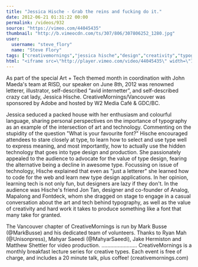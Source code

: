 ```yaml
---
title: "Jessica Hische - Grab the reins and fucking do it."
date: 2012-06-21 01:31:22 00:00
permalink: /videos/932
source: "https://vimeo.com/44045435"
thumbnail: "http://b.vimeocdn.com/ts/307/806/307806252_1280.jpg"
user:
  username: "steve_flory"
  name: "Steve Flory"
tags: ["creativemornings","jessica hische","design","creativity","typography"]
html: "<iframe src=\"http://player.vimeo.com/video/44045435\" width=\"1280\" height=\"720\" frameborder=\"0\" webkitAllowFullScreen mozallowfullscreen allowFullScreen></iframe>"
---
```


As part of the special Art + Tech themed month in coordination with John Maeda's team at RISD, our speaker on June 8th, 2012 was renowned letterer, illustrator, self-described “avid internetter”, and self-described crazy cat lady, Jessica Hische. CreativeMornings/Vancouver was sponsored by Adobe and hosted by W2 Media Café & GDC/BC.

Jessica seduced a packed house with her enthusiasm and colourful language, sharing personal perspectives on the importance of typography as an example of the intersection of art and technology. Commenting on the stupidity of the question "What is your favourite font?" Hische encouraged attendees to stare closely at type, to learn how to select and use type well to express meaning, and most importantly, how to actually use the hidden technology that goes into type design and production. She passionately appealed to the audience to advocate for the value of type design, fearing the alternative being a decline in awesome type. Focussing on issue of technology, Hische explained that even as "just a letterer" she learned how to code for the web and learn new type design applications. In her opinion, learning tech is not only fun, but designers are lazy if they don't. In the audience was Hische's friend Jon Tan, designer and co-founder of Analog, Mapalong and Fontdeck, whom she dragged on stage to engage in a casual conversation about the art and tech behind typography, as well as the value of creativity and hard work it takes to produce something like a font that many take for granted.

The Vancouver chapter of CreativeMornings is run by Mark Busse (@MarkBusse) and his dedicated team of volunteers. Thanks to Ryan Mah (@Unisonpress), Mahyar Saeedi (@MahyarSaeedi), Jake Hermiston and Matthew Shettler for video production.
........................
CreativeMornings is a monthly breakfast lecture series for creative types. Each event is free of charge, and includes a 20 minute talk, plus coffee! (creativemornings.com)